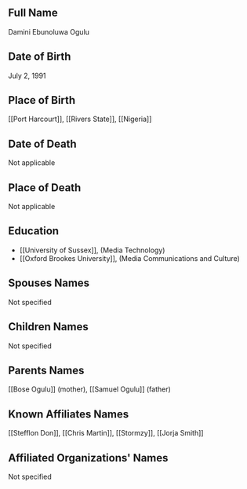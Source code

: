 ## Full Name
Damini Ebunoluwa Ogulu

## Date of Birth
July 2, 1991

## Place of Birth
[[Port Harcourt]], [[Rivers State]], [[Nigeria]]

## Date of Death
Not applicable

## Place of Death
Not applicable

## Education
- [[University of Sussex]], (Media Technology)
- [[Oxford Brookes University]], (Media Communications and Culture)

## Spouses Names
Not specified

## Children Names
Not specified

## Parents Names
[[Bose Ogulu]] (mother), [[Samuel Ogulu]] (father)

## Known Affiliates Names
[[Stefflon Don]], [[Chris Martin]], [[Stormzy]], [[Jorja Smith]]

## Affiliated Organizations' Names
Not specified

